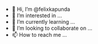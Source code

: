 - 👋 Hi, I’m @felixkapunda
- 👀 I’m interested in ...
- 🌱 I’m currently learning ...
- 💞️ I’m looking to collaborate on ...
- 📫 How to reach me ...

<!---
felixkapunda/felixkapunda is a ✨ special ✨ repository because its `README.md` (this file) appears on your GitHub profile.
You can click the Preview link to take a look at your changes.
--->

